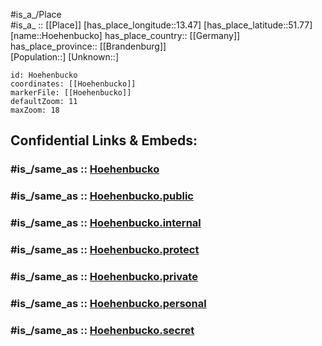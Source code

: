 ﻿---
confidential: public
isDeleted: false
location:
- 51.77
- 13.47
mapmarker: city
mapzoom:
- 7
- 12
SpocWebEntityId: 31078
tags:
- geo/City
type: City
---

#is_a_/Place  
#is_a_ :: [[Place]] 
[has_place_longitude::13.47] 
[has_place_latitude::51.77] 
[name::Hoehenbucko] 
has_place_country:: [[Germany]]  
has_place_province:: [[Brandenburg]]  
[Population::] 
[Unknown::] 


```leaflet
id: Hoehenbucko
coordinates: [[Hoehenbucko]] 
markerFile: [[Hoehenbucko]] 
defaultZoom: 11 
maxZoom: 18
```


## Confidential Links & Embeds: 

### #is_/same_as :: [Hoehenbucko](/_Standards/Earth/Continent/Europe/Europe~Central/Germany/Germany~East/Brandenburg/counties~Brandenburg/Elbe-Elster/cities~Elbe-Elster/Schlieben/boroughs~Schlieben/Hoehenbucko.md) 

### #is_/same_as :: [Hoehenbucko.public](/_public/Earth/Continent/Europe/Europe~Central/Germany/Germany~East/Brandenburg/counties~Brandenburg/Elbe-Elster/cities~Elbe-Elster/Schlieben/boroughs~Schlieben/Hoehenbucko.public.md) 

### #is_/same_as :: [Hoehenbucko.internal](/_internal/Earth/Continent/Europe/Europe~Central/Germany/Germany~East/Brandenburg/counties~Brandenburg/Elbe-Elster/cities~Elbe-Elster/Schlieben/boroughs~Schlieben/Hoehenbucko.internal.md) 

### #is_/same_as :: [Hoehenbucko.protect](/_protect/Earth/Continent/Europe/Europe~Central/Germany/Germany~East/Brandenburg/counties~Brandenburg/Elbe-Elster/cities~Elbe-Elster/Schlieben/boroughs~Schlieben/Hoehenbucko.protect.md) 

### #is_/same_as :: [Hoehenbucko.private](/_private/Earth/Continent/Europe/Europe~Central/Germany/Germany~East/Brandenburg/counties~Brandenburg/Elbe-Elster/cities~Elbe-Elster/Schlieben/boroughs~Schlieben/Hoehenbucko.private.md) 

### #is_/same_as :: [Hoehenbucko.personal](/_personal/Earth/Continent/Europe/Europe~Central/Germany/Germany~East/Brandenburg/counties~Brandenburg/Elbe-Elster/cities~Elbe-Elster/Schlieben/boroughs~Schlieben/Hoehenbucko.personal.md) 

### #is_/same_as :: [Hoehenbucko.secret](/_secret/Earth/Continent/Europe/Europe~Central/Germany/Germany~East/Brandenburg/counties~Brandenburg/Elbe-Elster/cities~Elbe-Elster/Schlieben/boroughs~Schlieben/Hoehenbucko.secret.md)

